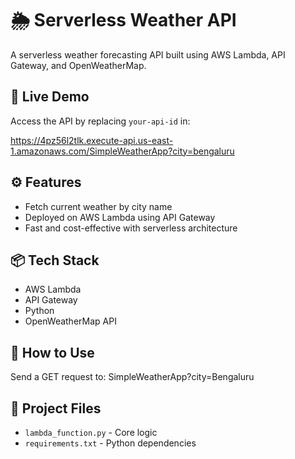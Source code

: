 # 🌦️ Serverless Weather API

A serverless weather forecasting API built using AWS Lambda, API Gateway, and OpenWeatherMap.

## 🚀 Live Demo
Access the API by replacing `your-api-id` in:


https://4pz56l2tlk.execute-api.us-east-1.amazonaws.com/SimpleWeatherApp?city=bengaluru


## ⚙️ Features
- Fetch current weather by city name
- Deployed on AWS Lambda using API Gateway
- Fast and cost-effective with serverless architecture

## 📦 Tech Stack
- AWS Lambda
- API Gateway
- Python
- OpenWeatherMap API

## 🧪 How to Use
Send a GET request to:
SimpleWeatherApp?city=Bengaluru



## 📂 Project Files
- `lambda_function.py` - Core logic
- `requirements.txt` - Python dependencies
